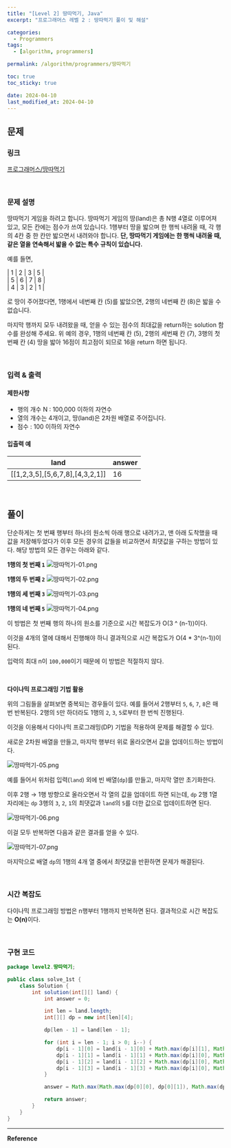 ```yaml
---
title: "[Level 2] 땅따먹기, Java"
excerpt: "프로그래머스 레벨 2 : 땅따먹기 풀이 및 해설"

categories:
  - Programmers
tags:
  - [algorithm, programmers]

permalink: /algorithm/programmers/땅따먹기

toc: true
toc_sticky: true

date: 2024-04-10
last_modified_at: 2024-04-10
---
```


## 문제

### 링크

[프로그래머스/땅따먹기](https://school.programmers.co.kr/learn/courses/30/lessons/12913)

<br>

### 문제 설명

땅따먹기 게임을 하려고 합니다. 땅따먹기 게임의 땅(land)은 총 N행 4열로 이루어져 있고, 모든 칸에는 점수가 쓰여 있습니다. 1행부터 땅을 밟으며 한 행씩 내려올 때, 각 행의 4칸 중 한 칸만 밟으면서 내려와야 합니다. **단, 땅따먹기 게임에는 한 행씩 내려올 때, 같은 열을 연속해서 밟을 수 없는 특수 규칙이 있습니다.**

예를 들면,

| 1 | 2 | 3 | 5 |  
| 5 | 6 | 7 | 8 |  
| 4 | 3 | 2 | 1 |

로 땅이 주어졌다면, 1행에서 네번째 칸 (5)를 밟았으면, 2행의 네번째 칸 (8)은 밟을 수 없습니다.

마지막 행까지 모두 내려왔을 때, 얻을 수 있는 점수의 최대값을 return하는 solution 함수를 완성해 주세요. 위 예의 경우, 1행의 네번째 칸 (5), 2행의 세번째 칸 (7), 3행의 첫번째 칸 (4) 땅을 밟아 16점이 최고점이 되므로 16을 return 하면 됩니다.

<br>

### 입력 & 출력

#### 제한사항

- 행의 개수 N : 100,000 이하의 자연수
- 열의 개수는 4개이고, 땅(land)은 2차원 배열로 주어집니다.
- 점수 : 100 이하의 자연수

#### 입출력 예

| land                            | answer |
| ------------------------------- | ------ |
| [[1,2,3,5],[5,6,7,8],[4,3,2,1]] | 16     |

<br>

## 풀이

단순하게는 첫 번째 행부터 하나의 원소씩 아래 행으로 내려가고, 맨 아래 도착했을 때 값을 저장해두었다가 이후 모든 경우의 값들을
비교하면서 최댓값을 구하는 방법이 있다. 해당 방법의 모든 경우는 아래와 같다.

<b>1행의 첫 번째 `1`</b>
![땅따먹기-01.png](/assets/images/posts_img/algorithm-programmers/땅따먹기-01.png)

<b>1행의 두 번째 `2`</b>
![땅따먹기-02.png](/assets/images/posts_img/algorithm-programmers/땅따먹기-02.png)

<b>1행의 세 번째 `3`</b>
![땅따먹기-03.png](/assets/images/posts_img/algorithm-programmers/땅따먹기-03.png)

<b>1행의 네 번째 `5`</b>
![땅따먹기-04.png](/assets/images/posts_img/algorithm-programmers/땅따먹기-04.png)

이 방법은 첫 번째 행의 하나의 원소를 기준으로 시간 복잡도가 O(3 ^ (n-1))이다.

이것을 4개의 열에 대해서 진행해야 하니 결과적으로 시간 복잡도가 O(4 * 3^(n-1))이 된다.

입력의 최대 n이 `100,000`이기 때문에 이 방법은 적절하지 않다.

<br>

<b>다이나믹 프로그래밍 기법 활용</b>  

위의 그림들을 살펴보면 중복되는 경우들이 있다. 예를 들어서 2행부터 `5`, `6`, `7`, `8`은 매 번 반복된다.
2행의 `5`만 하더라도 1행의 `2`, `3`, `5`로부터 한 번씩 진행된다.

이것을 이용해서 다이나믹 프로그래밍(DP) 기법을 적용하여 문제를 해결할 수 있다.

새로운 2차원 배열을 만들고, 마지막 행부터 위로 올라오면서 값을 업데이드하는 방법이다.

![땅따먹기-05.png](/assets/images/posts_img/algorithm-programmers/땅따먹기-05.png)

예를 들어서 위처럼 입력(`land`) 외에 빈 배열(`dp`)를 만들고, 마지막 열만 초기화한다.

이후 2행 &rarr; 1행 방향으로 올라오면서 각 열의 값을 업데이트 하면 되는데, `dp` 2행 1열 자리에는
`dp` 3행의 `3`, `2`, `1`의 최댓값과 `land`의 `5`를 더한 값으로 업데이트하면 된다.

![땅따먹기-06.png](/assets/images/posts_img/algorithm-programmers/땅따먹기-06.png)

이걸 모두 반복하면 다음과 같은 결과를 얻을 수 있다.

![땅따먹기-07.png](/assets/images/posts_img/algorithm-programmers/땅따먹기-07.png)

마지막으로 배열 `dp`의 1행의 4개 열 중에서 최댓값을 반환하면 문제가 해결된다.

<br>

### 시간 복잡도

다이나믹 프로그래밍 방법은 n행부터 1행까지 반복하면 된다. 결과적으로 시간 복잡도는 <b>O(n)</b>이다.

<br>

### 구현 코드

```java
package level2.땅따먹기;

public class solve_1st {
    class Solution {
        int solution(int[][] land) {
            int answer = 0;

            int len = land.length;
            int[][] dp = new int[len][4];

            dp[len - 1] = land[len - 1];

            for (int i = len - 1; i > 0; i--) {
                dp[i - 1][0] = land[i - 1][0] + Math.max(dp[i][1], Math.max(dp[i][2], dp[i][3]));
                dp[i - 1][1] = land[i - 1][1] + Math.max(dp[i][0], Math.max(dp[i][2], dp[i][3]));
                dp[i - 1][2] = land[i - 1][2] + Math.max(dp[i][0], Math.max(dp[i][1], dp[i][3]));
                dp[i - 1][3] = land[i - 1][3] + Math.max(dp[i][0], Math.max(dp[i][1], dp[i][2]));
            }

            answer = Math.max(Math.max(dp[0][0], dp[0][1]), Math.max(dp[0][2], dp[0][3]));

            return answer;
        }
    }
}
```



<hr>
<b>Reference</b>  
